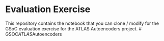 # Evaluation Exercise

This repository contains the notebook that you can clone / modify for the GSoC evaluation exercise for the ATLAS Autoencoders project. 
#   G S O C _ A T L A S _ A u t o e n c o d e r s  
 